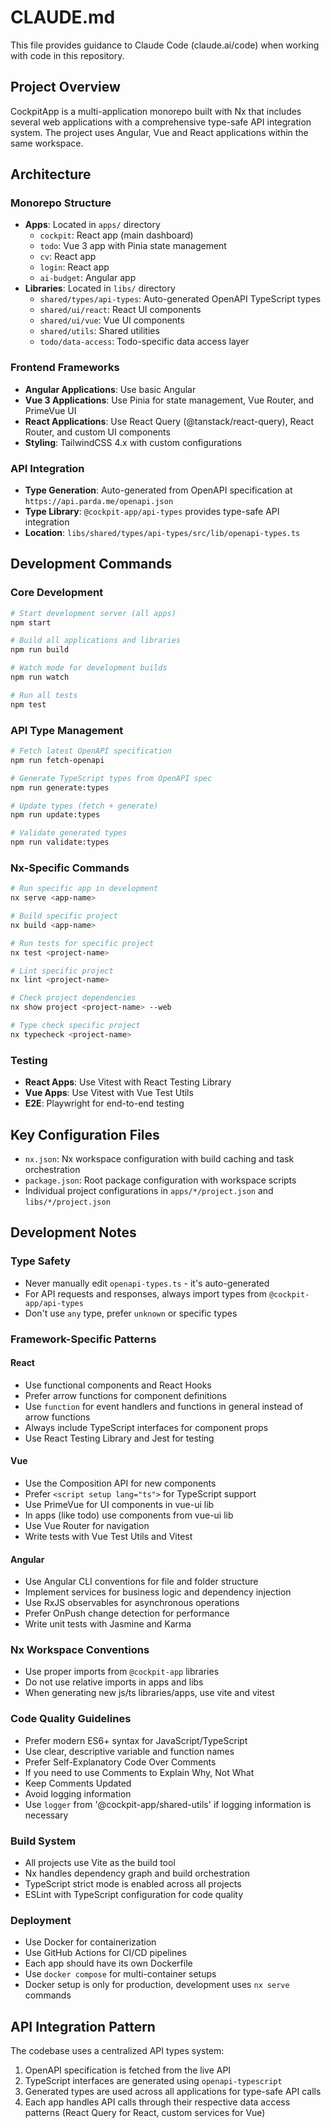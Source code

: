 # CLAUDE.md

This file provides guidance to Claude Code (claude.ai/code) when working with code in this repository.

## Project Overview

CockpitApp is a multi-application monorepo built with Nx that includes several web applications with a comprehensive type-safe API integration system. The project uses Angular, Vue and React applications within the same workspace.

## Architecture

### Monorepo Structure

- **Apps**: Located in `apps/` directory
  - `cockpit`: React app (main dashboard)
  - `todo`: Vue 3 app with Pinia state management
  - `cv`: React app
  - `login`: React app
  - `ai-budget`: Angular app
- **Libraries**: Located in `libs/` directory
  - `shared/types/api-types`: Auto-generated OpenAPI TypeScript types
  - `shared/ui/react`: React UI components
  - `shared/ui/vue`: Vue UI components
  - `shared/utils`: Shared utilities
  - `todo/data-access`: Todo-specific data access layer

### Frontend Frameworks

- **Angular Applications**: Use basic Angular
- **Vue 3 Applications**: Use Pinia for state management, Vue Router, and PrimeVue UI
- **React Applications**: Use React Query (@tanstack/react-query), React Router, and custom UI components
- **Styling**: TailwindCSS 4.x with custom configurations

### API Integration

- **Type Generation**: Auto-generated from OpenAPI specification at `https://api.parda.me/openapi.json`
- **Type Library**: `@cockpit-app/api-types` provides type-safe API integration
- **Location**: `libs/shared/types/api-types/src/lib/openapi-types.ts`

## Development Commands

### Core Development

```bash
# Start development server (all apps)
npm start

# Build all applications and libraries
npm run build

# Watch mode for development builds
npm run watch

# Run all tests
npm test
```

### API Type Management

```bash
# Fetch latest OpenAPI specification
npm run fetch-openapi

# Generate TypeScript types from OpenAPI spec
npm run generate:types

# Update types (fetch + generate)
npm run update:types

# Validate generated types
npm run validate:types
```

### Nx-Specific Commands

```bash
# Run specific app in development
nx serve <app-name>

# Build specific project
nx build <app-name>

# Run tests for specific project
nx test <project-name>

# Lint specific project
nx lint <project-name>

# Check project dependencies
nx show project <project-name> --web

# Type check specific project
nx typecheck <project-name>
```

### Testing

- **React Apps**: Use Vitest with React Testing Library
- **Vue Apps**: Use Vitest with Vue Test Utils
- **E2E**: Playwright for end-to-end testing

## Key Configuration Files

- `nx.json`: Nx workspace configuration with build caching and task orchestration
- `package.json`: Root package configuration with workspace scripts
- Individual project configurations in `apps/*/project.json` and `libs/*/project.json`

## Development Notes

### Type Safety

- Never manually edit `openapi-types.ts` - it's auto-generated
- For API requests and responses, always import types from `@cockpit-app/api-types`
- Don't use `any` type, prefer `unknown` or specific types

### Framework-Specific Patterns

#### React

- Use functional components and React Hooks
- Prefer arrow functions for component definitions
- Use `function` for event handlers and functions in general instead of arrow functions
- Always include TypeScript interfaces for component props
- Use React Testing Library and Jest for testing

#### Vue

- Use the Composition API for new components
- Prefer `<script setup lang="ts">` for TypeScript support
- Use PrimeVue for UI components in vue-ui lib
- In apps (like todo) use components from vue-ui lib
- Use Vue Router for navigation
- Write tests with Vue Test Utils and Vitest

#### Angular

- Use Angular CLI conventions for file and folder structure
- Implement services for business logic and dependency injection
- Use RxJS observables for asynchronous operations
- Prefer OnPush change detection for performance
- Write unit tests with Jasmine and Karma

### Nx Workspace Conventions

- Use proper imports from `@cockpit-app` libraries
- Do not use relative imports in apps and libs
- When generating new js/ts libraries/apps, use vite and vitest

### Code Quality Guidelines

- Prefer modern ES6+ syntax for JavaScript/TypeScript
- Use clear, descriptive variable and function names
- Prefer Self-Explanatory Code Over Comments
- If you need to use Comments to Explain Why, Not What
- Keep Comments Updated
- Avoid logging information
- Use `logger` from '@cockpit-app/shared-utils' if logging information is necessary

### Build System

- All projects use Vite as the build tool
- Nx handles dependency graph and build orchestration
- TypeScript strict mode is enabled across all projects
- ESLint with TypeScript configuration for code quality

### Deployment

- Use Docker for containerization
- Use GitHub Actions for CI/CD pipelines
- Each app should have its own Dockerfile
- Use `docker compose` for multi-container setups
- Docker setup is only for production, development uses `nx serve` commands

## API Integration Pattern

The codebase uses a centralized API types system:

1. OpenAPI specification is fetched from the live API
2. TypeScript interfaces are generated using `openapi-typescript`
3. Generated types are used across all applications for type-safe API calls
4. Each app handles API calls through their respective data access patterns (React Query for React, custom services for Vue)
